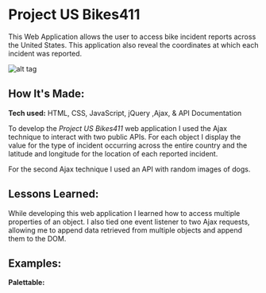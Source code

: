 # Project US Bikes411
This Web Application allows the user to access bike incident reports across the United States. This application also reveal the coordinates at which each incident was reported.

![alt tag](http://traditionslouisville.com/wp-content/uploads/2014/07/Bicycle_Tax.JPEG-05c8a.jpg
)

## How It's Made:

**Tech used:** HTML, CSS, JavaScript, jQuery ,Ajax, & API Documentation

To develop the *Project US Bikes411*  web application I used the Ajax technique to interact with two public APIs. For each object I display the value for the type of incident occurring across the entire country and the latitude and longitude for the location of each reported incident.

For the second Ajax technique I used an API with random images of dogs.

## Lessons Learned:

While developing this web application I learned how to access multiple properties of an object. I also tied one event listener to two Ajax requests, allowing me to append data retrieved from multiple objects and append them to the DOM.

## Examples:

**Palettable:** 
